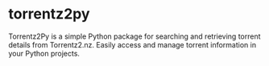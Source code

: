 # torrentz2py
Torrentz2Py is a simple Python package for searching and retrieving torrent details from Torrentz2.nz. Easily access and manage torrent information in your Python projects.
